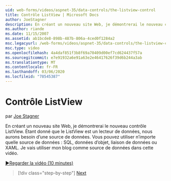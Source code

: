 ```yaml
---
uid: web-forms/videos/aspnet-35/data-controls/the-listview-control
title: Contrôle ListView | Microsoft Docs
author: JoeStagner
description: En créant un nouveau site Web, je démontrerai le nouveau contrôle ListView. Étant donné que le ListView est un lecteur de données, nous aurons besoin d’une source de données. Vous pouvez utiliser n’importe quelle donnée...
ms.author: riande
ms.date: 11/15/2007
ms.assetid: ab1bcde8-898b-487b-806a-4ced0f1284a2
msc.legacyurl: /web-forms/videos/aspnet-35/data-controls/the-listview-control
msc.type: video
ms.openlocfilehash: 4a4daf851f3b8f69a70409d00ef7cd624437f57a
ms.sourcegitcommit: e7e91932a6e91a63e2e46417626f39d6b244a3ab
ms.translationtype: MT
ms.contentlocale: fr-FR
ms.lasthandoff: 03/06/2020
ms.locfileid: "78545387"
---
```

# <a name="the-listview-control"></a>Contrôle ListView

par [Joe Stagner](https://github.com/JoeStagner)

En créant un nouveau site Web, je démontrerai le nouveau contrôle ListView. Étant donné que le ListView est un lecteur de données, nous aurons besoin d’une source de données. Vous pouvez utiliser n’importe quelle source de données : SQL, données d’objet, liaison de données ou XAML. Je vais utiliser mon blog comme source de données dans cette vidéo.

[&#9654;Regarder la vidéo (10 minutes)](https://channel9.msdn.com/Blogs/ASP-NET-Site-Videos/the-listview-control)

> [!div class="step-by-step"]
> [Next](the-datapager-control.md)
